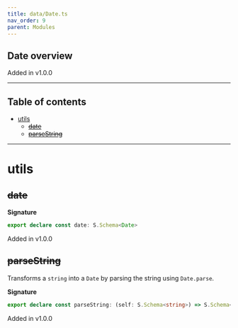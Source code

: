 ```yaml
---
title: data/Date.ts
nav_order: 9
parent: Modules
---
```


## Date overview

Added in v1.0.0

---

<h2 class="text-delta">Table of contents</h2>

- [utils](#utils)
  - [~~date~~](#date)
  - [~~parseString~~](#parsestring)

---

# utils

## ~~date~~

**Signature**

```ts
export declare const date: S.Schema<Date>
```

Added in v1.0.0

## ~~parseString~~

Transforms a `string` into a `Date` by parsing the string using `Date.parse`.

**Signature**

```ts
export declare const parseString: (self: S.Schema<string>) => S.Schema<Date>
```

Added in v1.0.0

